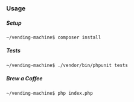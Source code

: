 ### Usage

##### Setup
`~/vending-machine$ composer install`

##### Tests
`~/vending-machine$ ./vendor/bin/phpunit tests`

##### Brew a Coffee
`~/vending-machine$ php index.php`